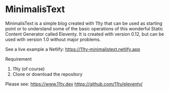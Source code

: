 # MinimalisText



MinimalisText is a simple blog created with 11ty that can be used as starting point or to understand some of the basic operations of this wonderful Static Content Generator called Eleventy. It is created with version 0.12, but can be used with version 1.0 without major problems.

See a live example a Netlify: https://11ty-minimalistext.netlify.app

Requirement
1. 11ty (of course)
2. Clone or download the repository

Please see:
https://www.11ty.dev
https://github.com/11ty/eleventy/
